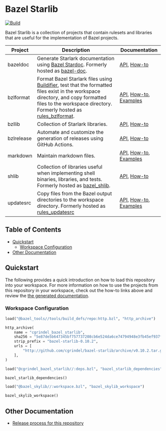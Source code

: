 # Bazel Starlib

[![Build](https://github.com/cgrindel/bazel-starlib/actions/workflows/ci.yml/badge.svg?event=schedule)](https://github.com/cgrindel/bazel-starlib/actions/workflows/ci.yml)

Bazel Starlib is a collection of projects that contain rulesets and libraries that are useful for
the implementation of Bazel projects. 

| Project | Description | Documentation |
| ------- | ----------- | ------------- |
| bazeldoc | Generate Starlark documentation using [Bazel Stardoc](https://github.com/bazelbuild/stardoc). Formerly hosted as [bazel-doc](https://github.com/cgrindel/bazel-doc). | [API](/doc/bazeldoc/), [How-to](/bazeldoc/) |
| bzlformat | Format Bazel Starlark files using [Buildifier](https://github.com/bazelbuild/buildtools/tree/master/buildifier), test that the formatted files exist in the workspace directory, and copy formatted files to the workspace directory. Formerly hosted as [rules_bzlformat](https://github.com/cgrindel/rules_bzlformat). | [API](/doc/bzlformat/), [How-to](/bzlformat/), [Examples](/examples/bzlformat/) |
| bzllib | Collection of Starlark libraries. | [API](/doc/bzllib/), [How-to](/bzllib/) |
| bzlrelease | Automate and customize the generation of releases using GitHub Actions. | [API](/doc/bzlrelease/), [How-to](/bzlrelease/) |
| markdown | Maintain markdown files. | [API](/doc/markdown/), [How-to](/markdown/), [Examples](/examples/markdown/) |
| shlib | Collection of libraries useful when implementing shell binaries, libraries, and tests. Formerly hosted as [bazel_shlib](https://github.com/cgrindel/bazel_shlib). | [API](/doc/shlib/), [How-to](/shlib/) |
| updatesrc | Copy files from the Bazel output directories to the workspace directory. Formerly hosted as [rules_updatesrc](https://github.com/cgrindel/rules_updatesrc) | [API](/doc/updatesrc/), [How-to](/updatesrc/), [Examples](/examples/updatesrc/) |


## Table of Contents

<!-- MARKDOWN TOC: BEGIN -->
* [Quickstart](#quickstart)
  * [Workspace Configuration](#workspace-configuration)
* [Other Documentation](#other-documentation)
<!-- MARKDOWN TOC: END -->


## Quickstart

The following provides a quick introduction on how to load this repository into your workspace.  For
more information on how to use the projects from this repository in your workspace, check out the
how-to links above and review the [the generated documentation](/doc/).


### Workspace Configuration

<!-- BEGIN WORKSPACE SNIPPET -->
```python
load("@bazel_tools//tools/build_defs/repo:http.bzl", "http_archive")

http_archive(
    name = "cgrindel_bazel_starlib",
    sha256 = "5e87de5b647345bf757737208cb6e524da6ce74794948e3fb45ef937fa2eb9e7",
    strip_prefix = "bazel-starlib-0.10.2",
    urls = [
        "http://github.com/cgrindel/bazel-starlib/archive/v0.10.2.tar.gz",
    ],
)

load("@cgrindel_bazel_starlib//:deps.bzl", "bazel_starlib_dependencies")

bazel_starlib_dependencies()

load("@bazel_skylib//:workspace.bzl", "bazel_skylib_workspace")

bazel_skylib_workspace()
```
<!-- END WORKSPACE SNIPPET -->

## Other Documentation

- [Release process for this repository](release/README.md)
